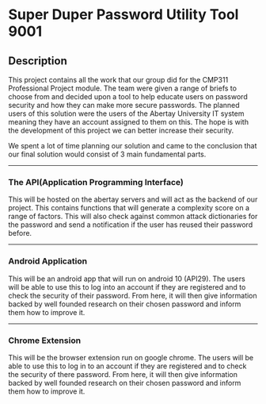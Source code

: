 # Super Duper Password Utility Tool 9001

## Description

This project contains all the work that our group did for the CMP311 Professional Project module. The team were given a range of briefs to choose from and decided upon a tool to help educate users on password security and how they can make more secure passwords. The planned users of this solution were the users of the Abertay University IT system meaning they have an account assigned to them on this. The hope is with the development of this project we can better increase their security.

We spent a lot of time planning our solution and came to the conclusion that our final solution would consist of 3 main fundamental parts. 

---
### The API(Application Programming Interface)
This will be hosted on the abertay servers and will act as the backend of our project. This contains functions that will generate a complexity score on a range of factors. This will also check against common attack dictionaries for the password and send a notification if the user has reused their password before.

---
### Android Application
This will be an android app that will run on android 10 (API29). The users will be able to use this to log into an account if they are registered and to check the security of their password. From here, it will then give information backed by well founded research on their chosen password and inform them how to improve it.

---
### Chrome Extension
This will be the browser extension run on google chrome. The users will be able to use this to log in to an account if they are registered and to check the security of there password. From here, it will then give information backed by well founded research on their chosen password and inform them how to improve it.
